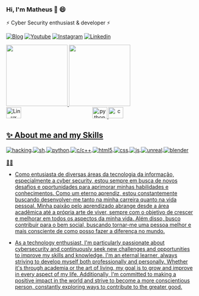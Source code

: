 ### Hi, I'm Matheus 👋 😄

 ⚡  Cyber Security enthusiast & developer ⚡
 
[![Blog](https://img.shields.io/website?label=github+pages&style=for-the-badge&url=https://matheuslaidler.github.io/)](https://matheuslaidler.github.io/)
[![Youtube](https://img.shields.io/badge/YouTube-FF0000?style=for-the-badge&logo=youtube&logoColor=white)](https://youtube.com/@matheuslaidler)
[![Instagram](https://img.shields.io/badge/Instagram-E4405F?style=for-the-badge&logo=instagram&logoColor=white)](https://instagram.com/matheuslaidler)
[![Linkedin](https://img.shields.io/badge/-LinkedIn-%230077B5?style=for-the-badge&logo=linkedin&logoColor=white)](https://www.linkedin.com/in/laidlervidal)
  
<div align="left">
  <a href="https://github.com/matheuslaidler">
  <img height="165em" src="https://github-readme-stats.vercel.app/api?username=matheuslaidler&show_icons=true&theme=dracula&include_all_commits=true&count_private=true"/>
  <img height="165em" src="https://github-readme-stats.vercel.app/api/top-langs/?username=matheuslaidler&layout=compact&langs_count=7&theme=dracula"/>
</div>
<div align="center">
  <img align="left" alt="Linux" height="30" width="40" src="https://cdn.jsdelivr.net/gh/devicons/devicon/icons/linux/linux-original.svg">
  <img alt="python" height="30" width="40" src="https://cdn.jsdelivr.net/gh/devicons/devicon/icons/python/python-original.svg">
  <img alt="c" height="30" width="40" src="https://cdn.jsdelivr.net/gh/devicons/devicon/icons/c/c-original.svg">
 </div>
 
## ✨ About me and my Skills 

<div style="display: inline_block">
  <img align="center" alt="hacking" src="https://img.shields.io/badge/<>-hacking-43E3FD?style=for-the-badge&logoColor=black" />
  <img align="center" alt="sh" src="https://img.shields.io/badge/shellscript-28bf94?style=for-the-badge&logo=linux&logoColor=white" />
  <img align="center" alt="python" src="https://img.shields.io/badge/Python-20232A?style=for-the-badge&logo=python&logoColor=61DAFB" />
  <img align="center" alt="c/c++" src="https://img.shields.io/badge/C/C++-2864bf?style=for-the-badge&logo=c&logoColor=white" />
  <img align="center" alt="html5" src="https://img.shields.io/badge/HTML5-E34F26?style=for-the-badge&logo=html5&logoColor=white" />
  <img align="center" alt="css" src="https://img.shields.io/badge/CSS3-1572B6?style=for-the-badge&logo=css3&logoColor=white" />
  <img align="center" alt="js" src="https://img.shields.io/badge/JavaScript-F7DF1E?style=for-the-badge&logo=javascript&logoColor=black" />
  <img align="center" alt="unreal" src="https://img.shields.io/badge/UE_GameDev-282d38?style=for-the-badge&logo=unrealengine&logoColor=61DAFB" />
  <img align="center" alt="blender" src="https://img.shields.io/badge/Blender-303542?style=for-the-badge&logo=blender&logoColor=c8fb61" />
  
</div><br/>   👯🌱  
 
  - Como entusiasta de diversas áreas da tecnologia da informação, especialmente a cyber security, estou sempre em busca de novos desafios e oportunidades para aprimorar minhas habilidades e conhecimentos. Como um eterno aprendiz, estou constantemente buscando desenvolver-me tanto na minha carreira quanto na vida pessoal. Minha paixão pelo aprendizado abrange desde a área acadêmica até a própria arte de viver, sempre com o objetivo de crescer e melhorar em todos os aspectos da minha vida. Além disso, busco contribuir para o bem social, buscando tornar-me uma pessoa melhor e mais consciente de como posso fazer a diferença no mundo.
 
  - As a technology enthusiast, I'm particularly passionate about cybersecurity and continuously seek new challenges and opportunities to improve my skills and knowledge. I'm an eternal learner, always striving to develop myself both professionally and personally. Whether it's through academia or the art of living, my goal is to grow and improve in every aspect of my life. Additionally, I'm committed to making a positive impact in the world and strive to become a more conscientious person, constantly exploring ways to contribute to the greater good.
